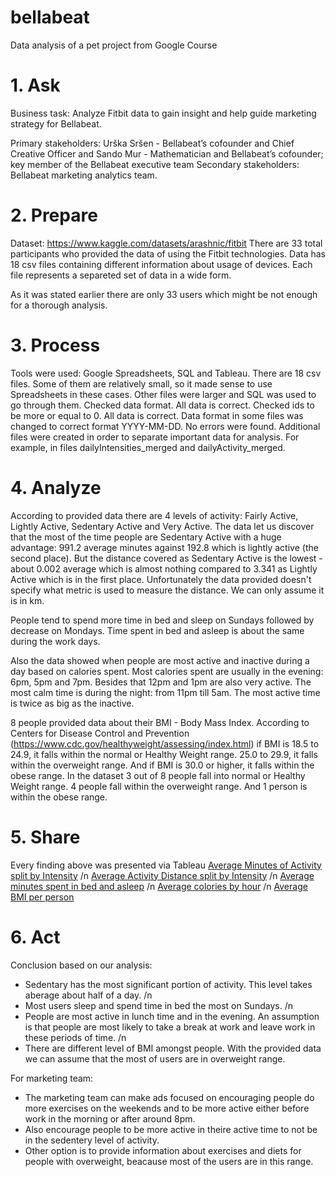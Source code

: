 # bellabeat
Data analysis of a pet project from Google Course
# 1. Ask
Business task: Analyze Fitbit data to gain insight and help guide marketing strategy for Bellabeat.

Primary stakeholders: Urška Sršen - Bellabeat’s cofounder and Chief Creative Officer and Sando Mur - Mathematician and Bellabeat’s cofounder; key member of the Bellabeat executive team
Secondary stakeholders: Bellabeat marketing analytics team.

# 2. Prepare
Dataset: https://www.kaggle.com/datasets/arashnic/fitbit 
There are 33 total participants who provided the data of using the Fitbit technologies.
Data has 18 csv files containing different information about usage of devices.
Each file represents a separeted set of data in a wide form.

As it was stated earlier there are only 33 users which might be not enough for a thorough analysis. 

# 3. Process
Tools were used: Google Spreadsheets, SQL and Tableau. There are 18 csv files. Some of them are relatively small, so it made sense to use Spreadsheets in these cases. Other files were larger and SQL was used to go through them. 
Checked data format. All data is correct.
Checked ids to be more or equal to 0. All data is correct.
Data format in some files was changed to correct format YYYY-MM-DD. 
No errors were found.
Additional files were created in order to separate important data for analysis. For example, in files dailyIntensities_merged and dailyActivity_merged. 

# 4. Analyze
According to provided data there are 4 levels of activity: Fairly Active, Lightly Active, Sedentary Active and Very Active. 
The data let us discover that the most of the time people are Sedentary Active with a huge advantage: 991.2 average minutes against 192.8 which is lightly active (the second place).
But the distance covered as Sedentary Active is the lowest - about 0.002 average which is almost nothing compared to 3.341 as Lightly Active which is in the first place.
Unfortunately the data provided doesn't specify what metric is used to measure the distance. We can only assume it is in km.

People tend to spend more time in bed and sleep on Sundays followed by decrease on Mondays. Time spent in bed and asleep is about the same during the work days.

Also the data showed when people are most active and inactive during a day based on calories spent. Most calories spent are usually in the evening: 6pm, 5pm and 7pm. Besides that 12pm and 1pm are also very active. The most calm time is during the night: from 11pm till 5am. The most active time is twice as big as the inactive.

8 people provided data about their BMI - Body Mass Index. According to Centers for Disease Control and Prevention (https://www.cdc.gov/healthyweight/assessing/index.html) if BMI is 18.5 to 24.9, it falls within the normal or Healthy Weight range. 25.0 to 29.9, it falls within the overweight range. And if BMI is 30.0 or higher, it falls within the obese range. 
In the dataset 3 out of 8 people fall into normal or Healthy Weight range. 4 people fall within the overweight range. And 1 person is within the obese range.

# 5. Share
Every finding above was presented via Tableau
[Average Minutes of Activity split by Intensity](https://public.tableau.com/app/profile/albert.akopian/viz/AverageMinutesofActivitysplitbyIntensity/Sheet1) /n
[Average Activity Distance split by Intensity](https://public.tableau.com/app/profile/albert.akopian/viz/AverageActivityDistancesplitbyIntensity/Sheet1) /n
[Average minutes spent in bed and asleep](https://public.tableau.com/app/profile/albert.akopian/viz/Averageminutesspentinbedandasleep/Sheet1) /n
[Average colories by hour](https://public.tableau.com/app/profile/albert.akopian/viz/Averagecoloriesbyhour/Sheet1) /n
[Average BMI per person](https://public.tableau.com/app/profile/albert.akopian/viz/AverageBMIperperson/Sheet1)

# 6. Act 
Conclusion based on our analysis:

* Sedentary has the most significant portion of activity. This level takes aberage about half of a day. /n
* Most users sleep and spend time in bed the most on Sundays. /n
* People are most active in lunch time and in the evening. An assumption is that people are most likely to take a break at work and leave work in these periods of time. /n
* There are different level of BMI amongst people. With the provided data we can assume that the most of users are in overweight range.

For marketing team:
* The marketing team can make ads focused on encouraging people do more exercises on the weekends and to be more active either before work in the morning or after around 8pm. 
* Also encourage people to be more active in theire active time to not be in the sedentery level of activity. 
* Other option is to provide information about exercises and diets for people with overweight, beacause most of the users are in this range.
